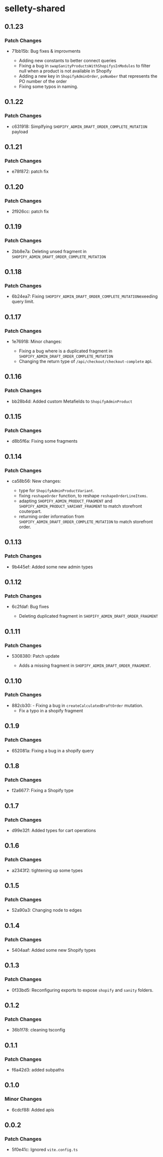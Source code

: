 # sellety-shared

## 0.1.23

### Patch Changes

- 71bb15b: Bug fixes & improvments

  - Adding new constants to better connect queries
  - Fixing a bug in `swapSanityProductsWithShopifysInModules` to filter null when a product is not available in Shopify
  - Adding a new key in `ShopifyAdminOrder`, `poNumber` that represents the PO number of the order
  - Fixing some typos in naming.

## 0.1.22

### Patch Changes

- c631918: Simplfying `SHOPIFY_ADMIN_DRAFT_ORDER_COMPLETE_MUTATION` payload

## 0.1.21

### Patch Changes

- e78f872: patch fix

## 0.1.20

### Patch Changes

- 2f926cc: patch fix

## 0.1.19

### Patch Changes

- 2bb8e7a: Deleting unsed fragment in `SHOPIFY_ADMIN_DRAFT_ORDER_COMPLETE_MUTATION`

## 0.1.18

### Patch Changes

- 6b24ea7: Fixing `SHOPIFY_ADMIN_DRAFT_ORDER_COMPLETE_MUTATION`exeeding query limit.

## 0.1.17

### Patch Changes

- 1e76918: Minor changes:

  - Fixing a bug where is a duplicated fragment in `SHOPIFY_ADMIN_DRAFT_ORDER_COMPLETE_MUTATION`
  - Changing the return type of `/api/checkout/checkout-complete` api.

## 0.1.16

### Patch Changes

- bb28b4d: Added custom Metafields to `ShopifyAdminProduct`

## 0.1.15

### Patch Changes

- d8b5f6a: Fixing some fragments

## 0.1.14

### Patch Changes

- ca58b56: New changes:

  - type for `ShopifyAdminProductVariant`.
  - fixing `reshapeOrder` function, to reshape `reshapeOrderLineItems`.
  - adapting `SHOPIFY_ADMIN_PRODUCT_FRAGMENT` and `SHOPIFY_ADMIN_PRODUCT_VARIANT_FRAGMENT` to match storefront couterpart.
  - returning order information from `SHOPIFY_ADMIN_DRAFT_ORDER_COMPLETE_MUTATION` to match storefront order.

## 0.1.13

### Patch Changes

- 9b445ef: Added some new admin types

## 0.1.12

### Patch Changes

- 6c2fdaf: Bug fixes

  - Deleting duplicated fragment in `SHOPIFY_ADMIN_DRAFT_ORDER_FRAGMENT`

## 0.1.11

### Patch Changes

- 5308380: Patch update

  - Adds a missing fragment in `SHOPIFY_ADMIN_DRAFT_ORDER_FRAGMENT`.

## 0.1.10

### Patch Changes

- 882cb30: - Fixing a bug in `createCalculatedDraftOrder` mutation.
  - Fix a typo in a shopify fragment

## 0.1.9

### Patch Changes

- 652081a: Fixing a bug in a shopify query

## 0.1.8

### Patch Changes

- f2a6677: Fixing a Shopify type

## 0.1.7

### Patch Changes

- d99e32f: Added types for cart operations

## 0.1.6

### Patch Changes

- a2343f2: tightening up some types

## 0.1.5

### Patch Changes

- 52a90a3: Changing node to edges

## 0.1.4

### Patch Changes

- 5404aaf: Added some new Shopify types

## 0.1.3

### Patch Changes

- 0f33bd5: Reconfiguring exports to expose `shopify` and `sanity` folders.

## 0.1.2

### Patch Changes

- 36b1f78: cleaning tsconfig

## 0.1.1

### Patch Changes

- f6a42d3: added subpaths

## 0.1.0

### Minor Changes

- 6cdcf88: Added apis

## 0.0.2

### Patch Changes

- 5f0e41c: Ignored `vite.config.ts`
